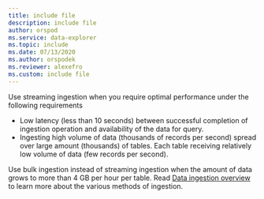 ```yaml
---
title: include file
description: include file
author: orspod
ms.service: data-explorer
ms.topic: include
ms.date: 07/13/2020
ms.author: orspodek
ms.reviewer: alexefro
ms.custom: include file
---
```


Use streaming ingestion when you require optimal performance under the following requirements

* Low latency (less than 10 seconds) between successful completion of ingestion operation and availability of the data for query.
* Ingesting high volume of data (thousands of records per second) spread over large amount (thousands) of tables. Each table receiving relatively low volume of data (few records per second).

Use bulk ingestion instead of streaming ingestion when the amount of data grows to more than 4 GB per hour per table. Read [Data ingestion overview](../ingest-data-overview.md) to learn more about the various methods of ingestion.
